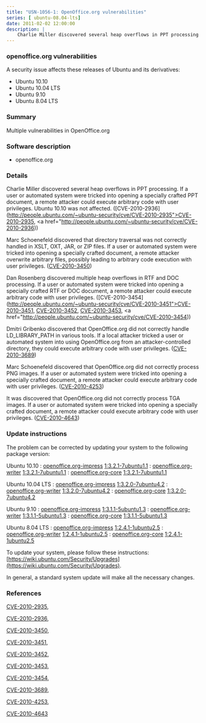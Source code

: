 ```yaml
---
title: "USN-1056-1: OpenOffice.org vulnerabilities"
series: [ ubuntu-08.04-lts]
date: 2011-02-02 12:00:00
description: |
    Charlie Miller discovered several heap overflows in PPT processing. If a user or automated system were tricked into opening a specially crafted PPT document, a remote attacker could execute arbitrary code with user privileges. Ubuntu 10.10 was not affected. ([CVE-2010-2936](http://people.ubuntu.com/~ubuntu-security/cve/CVE-2010-2935">CVE-2010-2935</a>, <a href="http://people.ubuntu.com/~ubuntu-security/cve/CVE-2010-2936))
--- 
```

 
### openoffice.org vulnerabilities

A security issue affects these releases of Ubuntu and its derivatives:

* Ubuntu 10.10
* Ubuntu 10.04 LTS
* Ubuntu 9.10
* Ubuntu 8.04 LTS

### Summary

Multiple vulnerabilities in OpenOffice.org 

### Software description

* openoffice.org 

### Details

Charlie Miller discovered several heap overflows in PPT processing. If a user or automated system were tricked into opening a specially crafted PPT document, a remote attacker could execute arbitrary code with user privileges. Ubuntu 10.10 was not affected. ([CVE-2010-2936](http://people.ubuntu.com/~ubuntu-security/cve/CVE-2010-2935">CVE-2010-2935</a>, <a href="http://people.ubuntu.com/~ubuntu-security/cve/CVE-2010-2936))

Marc Schoenefeld discovered that directory traversal was not correctly handled in XSLT, OXT, JAR, or ZIP files. If a user or automated system were tricked into opening a specially crafted document, a remote attacker overwrite arbitrary files, possibly leading to arbitrary code execution with user privileges. ([CVE-2010-3450](http://people.ubuntu.com/~ubuntu-security/cve/CVE-2010-3450))

Dan Rosenberg discovered multiple heap overflows in RTF and DOC processing. If a user or automated system were tricked into opening a specially crafted RTF or DOC document, a remote attacker could execute arbitrary code with user privileges. ([CVE-2010-3454](http://people.ubuntu.com/~ubuntu-security/cve/CVE-2010-3451">CVE-2010-3451</a>, <a href="http://people.ubuntu.com/~ubuntu-security/cve/CVE-2010-3452">CVE-2010-3452</a>, <a href="http://people.ubuntu.com/~ubuntu-security/cve/CVE-2010-3453">CVE-2010-3453</a>, <a href="http://people.ubuntu.com/~ubuntu-security/cve/CVE-2010-3454))

Dmitri Gribenko discovered that OpenOffice.org did not correctly handle LD_LIBRARY_PATH in various tools. If a local attacker tricked a user or automated system into using OpenOffice.org from an attacker-controlled directory, they could execute arbitrary code with user privileges. ([CVE-2010-3689](http://people.ubuntu.com/~ubuntu-security/cve/CVE-2010-3689))

Marc Schoenefeld discovered that OpenOffice.org did not correctly process PNG images. If a user or automated system were tricked into opening a specially crafted document, a remote attacker could execute arbitrary code with user privileges. ([CVE-2010-4253](http://people.ubuntu.com/~ubuntu-security/cve/CVE-2010-4253))

It was discovered that OpenOffice.org did not correctly process TGA images. If a user or automated system were tricked into opening a specially crafted document, a remote attacker could execute arbitrary code with user privileges. ([CVE-2010-4643](http://people.ubuntu.com/~ubuntu-security/cve/CVE-2010-4643)) 

### Update instructions

The problem can be corrected by updating your system to the following package version:

Ubuntu 10.10
 : [openoffice.org-impress](https://launchpad.net/ubuntu/+source/openoffice.org) <span> [1:3.2.1-7ubuntu1.1](https://launchpad.net/ubuntu/+source/openoffice.org/1:3.2.1-7ubuntu1.1) </span> 
 : [openoffice.org-writer](https://launchpad.net/ubuntu/+source/openoffice.org) <span> [1:3.2.1-7ubuntu1.1](https://launchpad.net/ubuntu/+source/openoffice.org/1:3.2.1-7ubuntu1.1) </span> 
 : [openoffice.org-core](https://launchpad.net/ubuntu/+source/openoffice.org) <span> [1:3.2.1-7ubuntu1.1](https://launchpad.net/ubuntu/+source/openoffice.org/1:3.2.1-7ubuntu1.1) </span> 

Ubuntu 10.04 LTS
 : [openoffice.org-impress](https://launchpad.net/ubuntu/+source/openoffice.org) <span> [1:3.2.0-7ubuntu4.2](https://launchpad.net/ubuntu/+source/openoffice.org/1:3.2.0-7ubuntu4.2) </span> 
 : [openoffice.org-writer](https://launchpad.net/ubuntu/+source/openoffice.org) <span> [1:3.2.0-7ubuntu4.2](https://launchpad.net/ubuntu/+source/openoffice.org/1:3.2.0-7ubuntu4.2) </span> 
 : [openoffice.org-core](https://launchpad.net/ubuntu/+source/openoffice.org) <span> [1:3.2.0-7ubuntu4.2](https://launchpad.net/ubuntu/+source/openoffice.org/1:3.2.0-7ubuntu4.2) </span> 

Ubuntu 9.10
 : [openoffice.org-impress](https://launchpad.net/ubuntu/+source/openoffice.org) <span> [1:3.1.1-5ubuntu1.3](https://launchpad.net/ubuntu/+source/openoffice.org/1:3.1.1-5ubuntu1.3) </span> 
 : [openoffice.org-writer](https://launchpad.net/ubuntu/+source/openoffice.org) <span> [1:3.1.1-5ubuntu1.3](https://launchpad.net/ubuntu/+source/openoffice.org/1:3.1.1-5ubuntu1.3) </span> 
 : [openoffice.org-core](https://launchpad.net/ubuntu/+source/openoffice.org) <span> [1:3.1.1-5ubuntu1.3](https://launchpad.net/ubuntu/+source/openoffice.org/1:3.1.1-5ubuntu1.3) </span> 

Ubuntu 8.04 LTS
 : [openoffice.org-impress](https://launchpad.net/ubuntu/+source/openoffice.org) <span> [1:2.4.1-1ubuntu2.5](https://launchpad.net/ubuntu/+source/openoffice.org/1:2.4.1-1ubuntu2.5) </span> 
 : [openoffice.org-writer](https://launchpad.net/ubuntu/+source/openoffice.org) <span> [1:2.4.1-1ubuntu2.5](https://launchpad.net/ubuntu/+source/openoffice.org/1:2.4.1-1ubuntu2.5) </span> 
 : [openoffice.org-core](https://launchpad.net/ubuntu/+source/openoffice.org) <span> [1:2.4.1-1ubuntu2.5](https://launchpad.net/ubuntu/+source/openoffice.org/1:2.4.1-1ubuntu2.5) </span> 

To update your system, please follow these instructions: [https://wiki.ubuntu.com/Security/Upgrades](https://wiki.ubuntu.com/Security/Upgrades).

In general, a standard system update will make all the necessary changes. 

### References

 [CVE-2010-2935](http://people.ubuntu.com/~ubuntu-security/cve/CVE-2010-2935), 

 [CVE-2010-2936](http://people.ubuntu.com/~ubuntu-security/cve/CVE-2010-2936), 

 [CVE-2010-3450](http://people.ubuntu.com/~ubuntu-security/cve/CVE-2010-3450), 

 [CVE-2010-3451](http://people.ubuntu.com/~ubuntu-security/cve/CVE-2010-3451), 

 [CVE-2010-3452](http://people.ubuntu.com/~ubuntu-security/cve/CVE-2010-3452), 

 [CVE-2010-3453](http://people.ubuntu.com/~ubuntu-security/cve/CVE-2010-3453), 

 [CVE-2010-3454](http://people.ubuntu.com/~ubuntu-security/cve/CVE-2010-3454), 

 [CVE-2010-3689](http://people.ubuntu.com/~ubuntu-security/cve/CVE-2010-3689), 

 [CVE-2010-4253](http://people.ubuntu.com/~ubuntu-security/cve/CVE-2010-4253), 

 [CVE-2010-4643](http://people.ubuntu.com/~ubuntu-security/cve/CVE-2010-4643)
 
